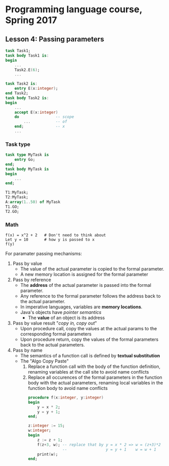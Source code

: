# Programming language course, Spring 2017

## Lesson 4: Passing parameters

```ada
task Task1;
task body Task1 is:
begin
    ...
    Task2.E(6);
    ...

task Task2 is:
    entry E(x:integer);
end Task2;
task body Task2 is:
begin
    ...
    accept E(x:integer)
    do                -- scope
        ...           -- of
    end;              -- x
    ...
```

### Task type
```ada
task type MyTask is
    entry Go;
end;
task body MyTask is
begin
    ...
end;

T1:MyTask;
T2:MyTask;
A:array(1..50) of MyTask
T1.GO;
T2.GO;
```


### Math
```
f(x) = x^2 + 2   # Don't need to think about
Let y = 10       # how y is passed to x
f(y)
```
For paramater passing mechanisms:

1. Pass by value
    - The value of the actual parameter is copied to the formal parameter.
    - A new memory location is assigned for the formal parameter
2. Pass by reference
    - The **address** of the actual parameter is passed into the formal parameter.
    - Any reference to the formal parameter follows the address back to the actual parameter.    
    - In imperative languages, variables are **memory locations**.
    - Java's objects have *pointer semantics*
        - The **value** of an object is its address
3. Pass by value result "*copy in, copy out*"
    - Upon procedure call, copy the values at the actual params to the corresponding formal parameters
    - Upon procedure return, copy the values of the formal parameters back to the actual parameters.
4. Pass by name
    - The semantics of a function call is defined by **textual substitution**
    - The "Algo Copy Paste"
        1. Replace a function call with the body of the function definition, renaming variables at the call site to avoid name conflicts
        2. Replace all occurences of the formal parameters in the function body with the actual parameters, renaming local variables in the function body to avoid name conflicts
           ```ada
           procedure f(x:integer, y:integer)
           begin
               y = x * 2;
               y = y + 1;
           end;
           
           z:integer := 15;
           w:integer;
           begin
               z := z + 1;
               f(z+3, w); -- replace that by y = x * 2 => w = (z+3)*2
                          --                 y = y + 1    w = w + 1
               print(w);
           end;
    

    